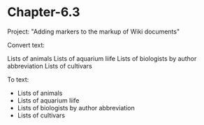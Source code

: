# Chapter-6.3
Project: "Adding markers to the markup of Wiki documents"

Convert text:

Lists of animals
Lists of aquarium liife
Lists of biologists by author abbreviation
Lists of cultivars

To text:

* Lists of animals
* Lists of aquarium liife
* Lists of biologists by author abbreviation
* Lists of cultivars
